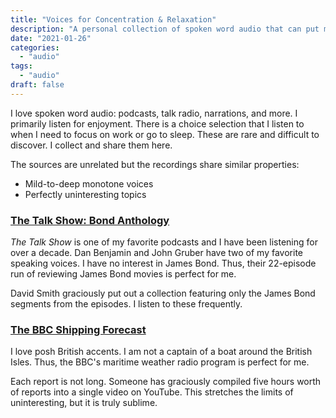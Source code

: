 ```yaml
---
title: "Voices for Concentration & Relaxation"
description: "A personal collection of spoken word audio that can put me in the flow or straight to sleep."
date: "2021-01-26"
categories:
  - "audio"
tags:
  - "audio"
draft: false
---
```


I love spoken word audio: podcasts, talk radio, narrations, and more. I primarily listen for enjoyment. There is a choice selection that I listen to when I need to focus on work or go to sleep. These are rare and difficult to discover. I collect and share them here.

The sources are unrelated but the recordings share similar properties:

* Mild-to-deep monotone voices
* Perfectly uninteresting topics

### [The Talk Show: Bond Anthology](https://www.david-smith.org/blog/2014/12/10/the-talk-show-bond/)

*The Talk Show* is one of my favorite podcasts and I have been listening for over a decade. Dan Benjamin and John Gruber have two of my favorite speaking voices. I have no interest in James Bond. Thus, their 22-episode run of reviewing James Bond movies is perfect for me. 

David Smith graciously put out a collection featuring only the James Bond segments from the episodes. I listen to these frequently.

### [The BBC Shipping Forecast](https://www.youtube.com/watch?v=CxHa5KaMBcM)

I love posh British accents. I am not a captain of a boat around the British Isles. Thus, the BBC's maritime weather radio program is perfect for me.

Each report is not long. Someone has graciously compiled five hours worth of reports into a single video on YouTube. This stretches the limits of uninteresting, but it is truly sublime. 